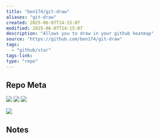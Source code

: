 ```yaml
---
title: "ben174/git-draw"
aliases: "git-draw"
created: 2025-06-07T14:15:07
modified: 2025-06-07T14:15:07
description: "Allows you to draw in your github heatmap"
source: "https://github.com/ben174/git-draw"
tags:
  - "github/star"
tags-link:
type: "repo"
---
```

## Repo Meta

![](https://img.shields.io/github/stars/ben174/git-draw?style=for-the-badge&label=stars) ![](https://img.shields.io/github/repo-size/ben174/git-draw?style=for-the-badge&label=size) ![](https://img.shields.io/github/created-at/ben174/git-draw?style=for-the-badge&label=since)

[![](https://github-readme-stats.vercel.app/api/pin/?username=ben174&repo=git-draw&bg_color=00000000)](https://github.com/ben174/git-draw)

## Notes

